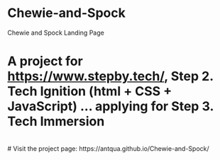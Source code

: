 # Chewie-and-Spock
Chewie and Spock Landing Page

# A project for https://www.stepby.tech/, Step 2. Tech Ignition (html + CSS + JavaScript) ... applying for Step 3. Tech Immersion

<br>
# Visit the project page: https://antqua.github.io/Chewie-and-Spock/
